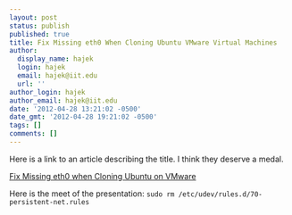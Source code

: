 ```yaml
---
layout: post
status: publish
published: true
title: Fix Missing eth0 When Cloning Ubuntu VMware Virtual Machines
author:
  display_name: hajek
  login: hajek
  email: hajek@iit.edu
  url: ''
author_login: hajek
author_email: hajek@iit.edu
date: '2012-04-28 13:21:02 -0500'
date_gmt: '2012-04-28 19:21:02 -0500'
tags: []
comments: []
---
```

<p>Here is a link to an article describing the title.  I think they deserve a medal.</p>
<p><a href="http://www.orzeszek.org/blog/2010/07/25/fix-missing-eth0-when-cloning-ubuntu-vmware-virtual-machines/" title="Fix Missing eth0 when Cloning Ubuntu on VMware">Fix Missing eth0 when Cloning Ubuntu on VMware</a></p>
<p>Here is the meet of the presentation: <code>sudo rm /etc/udev/rules.d/70-persistent-net.rules</code></p>
